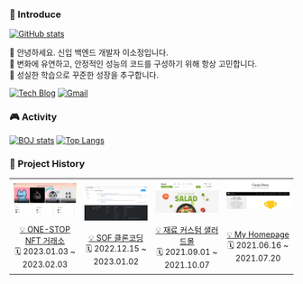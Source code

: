 ### 👻 Introduce

[![GitHub stats](https://github-readme-stats.vercel.app/api?username=sojeongLee0125&hide=stars&count_private=true&show_icons=true&theme=buefy)](https://github.com/anuraghazra/github-readme-stats)

📌 안녕하세요. 신입 백엔드 개발자 이소정입니다. <br>
📌 변화에 유연하고, 안정적인 성능의 코드를 구성하기 위해 항상 고민합니다. <br>
📌 성실한 학습으로 꾸준한 성장을 추구합니다.

[![Tech Blog](http://img.shields.io/badge/-Blog-black?style=flat-round&logo=tistory&link=https://jeong-lee-0125.tistory.com/)](https://jeong-lee-0125.tistory.com/)
[![Gmail](https://img.shields.io/badge/Gmail-d14836?style=flat-round&logo=Gmail&logoColor=white&link=mailto:sojeonglee0125@gmail.com)](mailto:sojeonglee0125@gmail.com)

### 🎮 Activity
[![BOJ stats](http://mazassumnida.wtf/api/v2/generate_badge?boj=sojeong0125)](http://mazassumnida.wtf/api/v2/generate_badge?boj=sojeong0125)
[![Top Langs](https://github-readme-stats.vercel.app/api/top-langs/?username=sojeongLee0125&layout=compact)](https://github.com/sojeongLee0125/github-readme-stats)

### 📃 Project History
<table>
    <tbody>
        <tr>
            <td>
                <a href="https://github.com/codestates-seb/seb41_main_008">
                    <div><img width="100%" src="/image/history4.png"/></div>
                </a>
                    <br>
                <a href="https://github.com/codestates-seb/seb41_main_008">
                    <div align = "center"> 💡 ONE-STOP NFT 거래소 </div>
                </a>
                    <div align = "center"> 🗓️ 2023.01.03 ~ 2023.02.03 </div>
            </td>
             <td>
                <a href="https://github.com/sojeongLee0125/StackOverFlowCloneCoding">
                    <div><img width="100%" src="/image/history3.png"/></div>
                </a>
                    <br>
                <a href="https://github.com/sojeongLee0125/StackOverFlowCloneCoding">
                    <div align = "center"> 💡 SOF 클론코딩 </div>
                </a>
                    <div align = "center"> 🗓️ 2022.12.15 ~ 2023.01.02 </div>
            </td>
             <td>
                <a href="https://github.com/sojeongLee0125/SaladMallProject">
                    <div><img width="120%" src="/image/history2.png"/></div>
                </a>
                    <br>
                <a href="https://github.com/sojeongLee0125/SaladMallProject">
                    <div align = "center"> 💡 재료 커스텀 샐러드몰 </div>
                </a> 
                    <div align = "center"> 🗓️ 2021.09.01 ~ 2021.10.07 </div>
            </td>
             <td>
                <a href="https://github.com/sojeongLee0125/MyHomepageProject"> 
                    <div><img width="100%" src="/image/history1.png"/></div>
                </a>
                    <br>
                    <br>
                <a href="https://github.com/sojeongLee0125/MyHomepageProject"> 
                    <div align = "center"> 💡 My Homepage </div>
                </a>
                    <div align = "center"> 🗓️ 2021.06.16 ~ 2021.07.20 </div>
                    <br>
            </td>
        </tr>
    </tbody>
</table>
